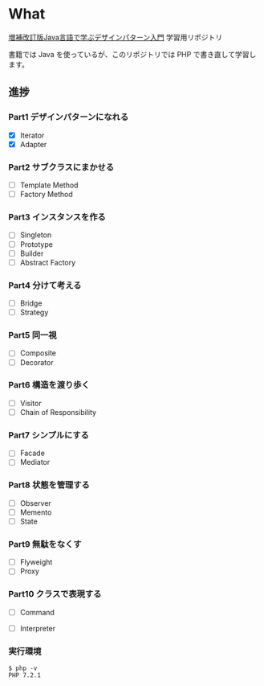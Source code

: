 # What

[増補改訂版Java言語で学ぶデザインパターン入門](https://booklog.jp/item/1/4797327030) 学習用リポジトリ

書籍では Java を使っているが、このリポジトリでは PHP で書き直して学習します。

## 進捗
### Part1 デザインパターンになれる
  - [x] Iterator
  - [x] Adapter

### Part2 サブクラスにまかせる
  - [ ] Template Method
  - [ ] Factory Method

### Part3 インスタンスを作る
  - [ ] Singleton
  - [ ] Prototype
  - [ ] Builder
  - [ ] Abstract Factory

### Part4 分けて考える
  - [ ] Bridge
  - [ ] Strategy

### Part5 同一視
  - [ ] Composite
  - [ ] Decorator

### Part6 構造を渡り歩く
  - [ ] Visitor
  - [ ] Chain of Responsibility

### Part7 シンプルにする
  - [ ] Facade
  - [ ] Mediator

### Part8 状態を管理する
- [ ] Observer
- [ ] Memento
- [ ] State

### Part9 無駄をなくす
- [ ] Flyweight
- [ ] Proxy

### Part10 クラスで表現する
- [ ] Command
- [ ] Interpreter


### 実行環境
```
$ php -v
PHP 7.2.1
```
